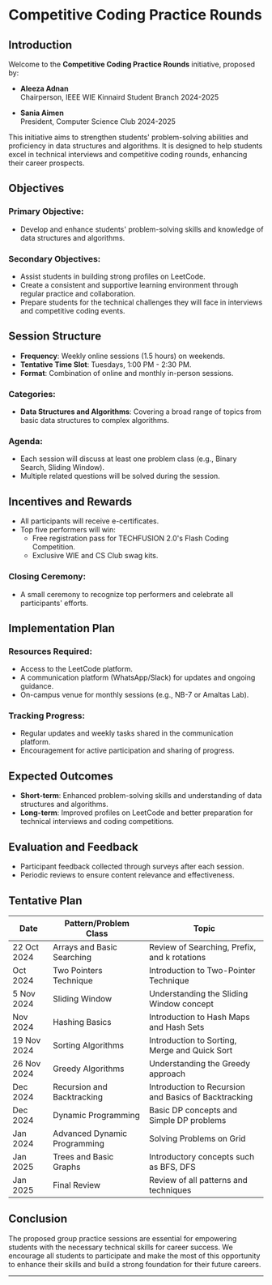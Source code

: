 # Competitive Coding Practice Rounds

## Introduction
Welcome to the **Competitive Coding Practice Rounds** initiative, proposed by:

- **Aleeza Adnan**  
  Chairperson, IEEE WIE Kinnaird Student Branch 2024-2025

- **Sania Aimen**  
  President, Computer Science Club 2024-2025

This initiative aims to strengthen students' problem-solving abilities and proficiency in data structures and algorithms. It is designed to help students excel in technical interviews and competitive coding rounds, enhancing their career prospects.

## Objectives
### Primary Objective:
- Develop and enhance students' problem-solving skills and knowledge of data structures and algorithms.

### Secondary Objectives:
- Assist students in building strong profiles on LeetCode.
- Create a consistent and supportive learning environment through regular practice and collaboration.
- Prepare students for the technical challenges they will face in interviews and competitive coding events.

## Session Structure
- **Frequency**: Weekly online sessions (1.5 hours) on weekends.
- **Tentative Time Slot**: Tuesdays, 1:00 PM - 2:30 PM.
- **Format**: Combination of online and monthly in-person sessions.

### Categories:
- **Data Structures and Algorithms**: Covering a broad range of topics from basic data structures to complex algorithms.

### Agenda:
- Each session will discuss at least one problem class (e.g., Binary Search, Sliding Window).
- Multiple related questions will be solved during the session.

## Incentives and Rewards
- All participants will receive e-certificates.
- Top five performers will win:
  - Free registration pass for TECHFUSION 2.0's Flash Coding Competition.
  - Exclusive WIE and CS Club swag kits.

### Closing Ceremony:
- A small ceremony to recognize top performers and celebrate all participants' efforts.

## Implementation Plan
### Resources Required:
- Access to the LeetCode platform.
- A communication platform (WhatsApp/Slack) for updates and ongoing guidance.
- On-campus venue for monthly sessions (e.g., NB-7 or Amaltas Lab).

### Tracking Progress:
- Regular updates and weekly tasks shared in the communication platform.
- Encouragement for active participation and sharing of progress.

## Expected Outcomes
- **Short-term**: Enhanced problem-solving skills and understanding of data structures and algorithms.
- **Long-term**: Improved profiles on LeetCode and better preparation for technical interviews and coding competitions.

## Evaluation and Feedback
- Participant feedback collected through surveys after each session.
- Periodic reviews to ensure content relevance and effectiveness.

## Tentative Plan

| Date           | Pattern/Problem Class         | Topic                                                 |
|----------------|-------------------------------|-------------------------------------------------------|
| 22 Oct 2024    | Arrays and Basic Searching    | Review of Searching, Prefix, and k rotations         |
| Oct 2024       | Two Pointers Technique        | Introduction to Two-Pointer Technique                 |
| 5 Nov 2024     | Sliding Window                | Understanding the Sliding Window concept              |
| Nov 2024       | Hashing Basics                | Introduction to Hash Maps and Hash Sets               |
| 19 Nov 2024    | Sorting Algorithms            | Introduction to Sorting, Merge and Quick Sort        |
| 26 Nov 2024    | Greedy Algorithms             | Understanding the Greedy approach                     |
| Dec 2024       | Recursion and Backtracking     | Introduction to Recursion and Basics of Backtracking  |
| Dec 2024       | Dynamic Programming           | Basic DP concepts and Simple DP problems              |
| Jan 2024       | Advanced Dynamic Programming  | Solving Problems on Grid                              |
| Jan 2025       | Trees and Basic Graphs       | Introductory concepts such as BFS, DFS               |
| Jan 2025       | Final Review                 | Review of all patterns and techniques                 |

## Conclusion
The proposed group practice sessions are essential for empowering students with the necessary technical skills for career success. 
We encourage all students to participate and make the most of this opportunity to enhance their skills and build a strong foundation for their future careers.

---
